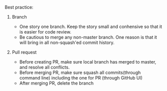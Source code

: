 Best practice:

1. Branch 
    * One story one branch. Keep the story small and conhensive so that it is easier for code review.
    * Be cautious to merge any non-master branch. One reason is that it will bring in all non-squash'ed commit history.

2. Pull request 
    * Before creating PR, make sure local branch has merged to master, and resolve all conflicts.
    * Before merging PR, make sure squash all commits(through command line) including the one for PR (through GitHub UI)
    * After merging PR, delete the branch
    
